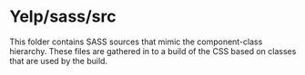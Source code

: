 # Yelp/sass/src

This folder contains SASS sources that mimic the component-class hierarchy. These files
are gathered in to a build of the CSS based on classes that are used by the build.
